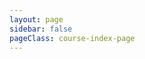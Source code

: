 ```yaml
---
layout: page
sidebar: false
pageClass: course-index-page
---
```


<OnBoard />

<script lang="ts" setup>
import OnBoard from "../.vitepress/components/OnBoard.vue"
</script>
